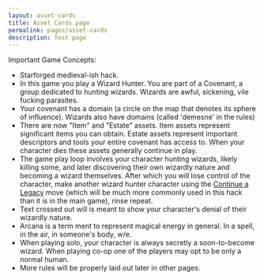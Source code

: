 ```yaml
---
layout: asset-cards
title: Asset Cards page
permalink: pages/asset-cards
description: Test page
---
```


Important Game Concepts:


- Starforged medieval-ish hack.
- In this game you play a Wizard Hunter. You are part of a Covenant, a group dedicated to hunting wizards. Wizards are awful, sickening, vile fucking parasites.
- Your covenant has a domain (a circle on the map that denotes its sphere of influence). Wizards also have domains (called 'demesne' in the rules)
- There are now "Item" and "Estate" assets. Item assets represent significant items you can obtain. Estate assets represent important descriptors and tools your entire covenant has access to. When your character dies these assets generally continue in play.
- The game play loop involves your character hunting wizards, likely killing some, and later discovering their own wizardly nature and becoming a wizard themselves. After which you will lose control of the character, make another wizard hunter character using the <ins>Continue a Legacy</ins> move (which will be much more commonly used in this hack than it is in the main game), rinse repeat.
- Text crossed out will is meant to show your character's denial of their wizardly nature.
- Arcana is a term ment to represent magical energy in general. In a spell, in the air, in someone's body, w/e.
- When playing solo, your character is always secretly a soon-to-become wizard. When playing co-op one of the players may opt to be only a normal human.
- More rules will be properly laid out later in other pages.